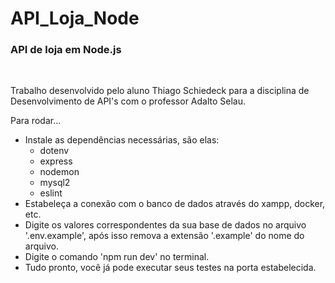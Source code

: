 # API_Loja_Node

<h3> API de loja em Node.js </h3>
<br>
<p>Trabalho desenvolvido pelo aluno Thiago Schiedeck para a disciplina de Desenvolvimento de API's com o professor Adalto Selau.</p>
<p>Para rodar...</p>
<ul>
  <li>Instale as dependências necessárias, são elas:
    <ul>
      <li>dotenv</li>
      <li>express</li>
      <li>nodemon</li>
      <li>mysql2</li>
      <li>eslint</li>
    </ul>
  </li>
  <li>Estabeleça a conexão com o banco de dados através do xampp, docker, etc.</li>
  <li>Digite os valores correspondentes da sua base de dados no arquivo '.env.example', após isso remova a extensão '.example' do nome do arquivo.</li>
  <li>Digite o comando 'npm run dev' no terminal.</li>
  <li>Tudo pronto, você já pode executar seus testes na porta estabelecida.</li>
</ul>

